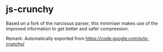 # js-crunchy
Based on a fork of the narcissus parser, this minimiser makes use of the improved information to get better and safer compression.

Remark: Automatically exported from https://code.google.com/p/js-crunchy/ 


